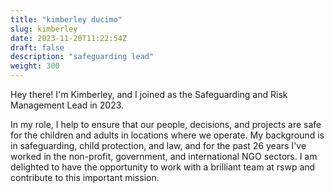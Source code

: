 ```yaml
---
title: "kimberley ducimo"
slug: kimberley
date: 2023-11-20T11:22:54Z
draft: false
description: "safeguarding lead"
weight: 300
---
```

Hey there! I'm Kimberley, and I joined as the Safeguarding and Risk Management Lead in 2023.

In my role, I help to ensure that our people, decisions, and projects are safe for the children and adults in locations where we operate. My background is in safeguarding, child protection, and law, and for the past 26 years I've worked in the non-profit, government, and international NGO sectors. I am delighted to have the opportunity to work with a brilliant team at rswp and contribute to this important mission.
